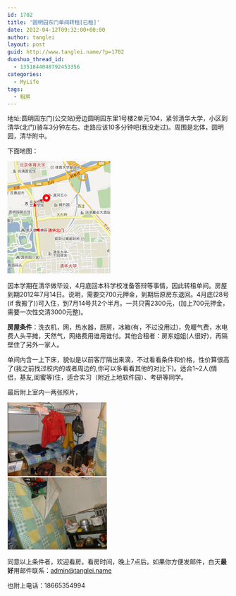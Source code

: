 ```yaml
---
id: 1702
title: '圆明园东门单间转租[已租]'
date: 2012-04-12T09:32:00+00:00
author: tanglei
layout: post
guid: http://www.tanglei.name/?p=1702
duoshuo_thread_id:
  - 1351844048792453356
categories:
  - MyLife
tags:
  - 租房
---
```

地址:圆明园东门(公交站)旁边圆明园东里1号楼2单元104，紧邻清华大学，小区到清华(北门)骑车3分钟左右。走路应该10多分钟吧(我没走过)。周围是北体，圆明园，清华附中。

下面地图：

<img src="/wp-content/uploads/2012/04/041212_0131_1.png" alt="清华附近出租单间" data-pinit="registered" />

因本学期在清华做毕设，4月底回本科学校准备答辩等事情，因此转租单间。房屋到期2012年7月14日。说明，需要交700元押金，到期后原房东退回。4月底(28号(if 我搬了))可入住，到7月14号共2个半月。一共只需2300元，(加上700元押金，需要一次性交清3000元整)。

**房屋条件**：洗衣机，网，热水器，厨房，冰箱(有，不过没用过)，免暖气费，水电费人头平摊，天然气，网络费用谁用谁付。其他合租者：房东姐姐(人很好)，再隔壁住了另外一家人。

单间内含一上下床，貌似是以前客厅隔出来滴，不过看看条件和价格，性价算很高了(我之前找过校内的或者周边的,你可以多看看其他的对比下)。适合1~2人(情侣，基友,闺蜜等)住，适合实习（附近上地软件园）、考研等同学。

最后附上室内一两张照片，

<img src="/wp-content/uploads/2012/04/041212_0131_2.png" alt="清华附近出租单间" data-pinit="registered" />

同意以上条件者，欢迎看房。看房时间，晚上7点后。如果你方便发邮件，白天**最好**用邮件联系：<admin@tanglei.name>

也附上电话：18665354994
